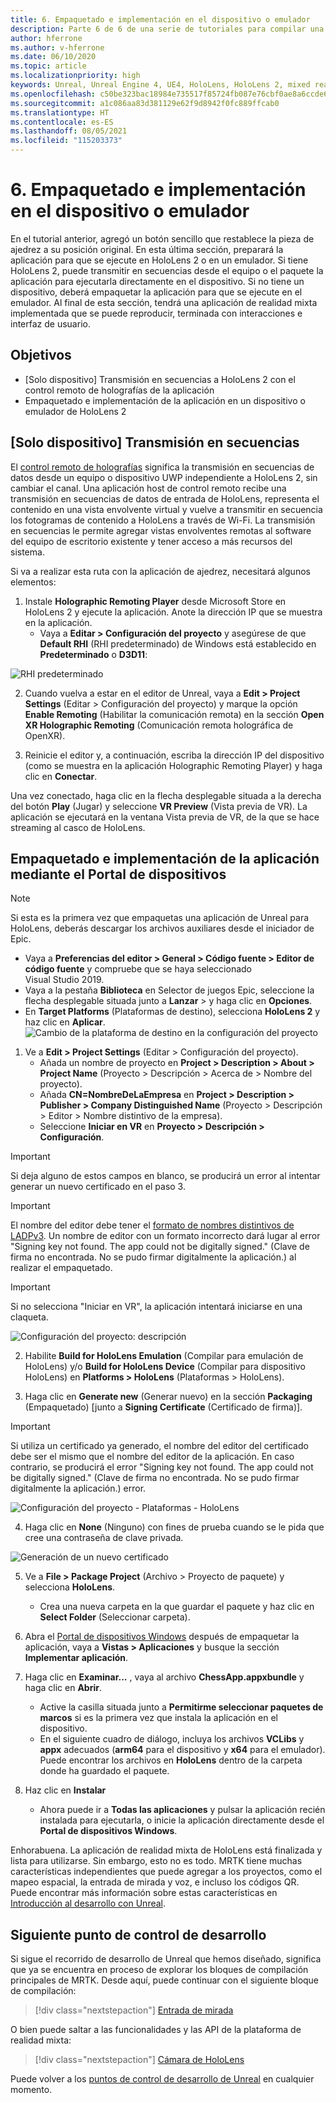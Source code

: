 ```yaml
---
title: 6. Empaquetado e implementación en el dispositivo o emulador
description: Parte 6 de 6 de una serie de tutoriales para compilar una aplicación de ajedrez con Unreal Engine 4 y el complemento UX Tools de Mixed Reality Toolkit
author: hferrone
ms.author: v-hferrone
ms.date: 06/10/2020
ms.topic: article
ms.localizationpriority: high
keywords: Unreal, Unreal Engine 4, UE4, HoloLens, HoloLens 2, mixed reality, tutorial, getting started, mrtk, uxt, UX Tools, documentation, mixed reality headset, windows mixed reality headset, virtual reality headset
ms.openlocfilehash: c50be323bac18984e735517f85724fb087e76cbf0ae8a6ccde6b44c460ef0b8e
ms.sourcegitcommit: a1c086aa83d381129e62f9d8942f0fc889ffcab0
ms.translationtype: HT
ms.contentlocale: es-ES
ms.lasthandoff: 08/05/2021
ms.locfileid: "115203373"
---
```

# <a name="6-packaging--deploying-to-device-or-emulator"></a>6. Empaquetado e implementación en el dispositivo o emulador

En el tutorial anterior, agregó un botón sencillo que restablece la pieza de ajedrez a su posición original. En esta última sección, preparará la aplicación para que se ejecute en HoloLens 2 o en un emulador. Si tiene HoloLens 2, puede transmitir en secuencias desde el equipo o el paquete la aplicación para ejecutarla directamente en el dispositivo. Si no tiene un dispositivo, deberá empaquetar la aplicación para que se ejecute en el emulador. Al final de esta sección, tendrá una aplicación de realidad mixta implementada que se puede reproducir, terminada con interacciones e interfaz de usuario.

## <a name="objectives"></a>Objetivos

* [Solo dispositivo] Transmisión en secuencias a HoloLens 2 con el control remoto de holografías de la aplicación
* Empaquetado e implementación de la aplicación en un dispositivo o emulador de HoloLens 2

## <a name="device-only-streaming"></a>[Solo dispositivo] Transmisión en secuencias

El [control remoto de holografías](/windows/mixed-reality/add-holographic-remoting) significa la transmisión en secuencias de datos desde un equipo o dispositivo UWP independiente a HoloLens 2, sin cambiar el canal. Una aplicación host de control remoto recibe una transmisión en secuencias de datos de entrada de HoloLens, representa el contenido en una vista envolvente virtual y vuelve a transmitir en secuencia los fotogramas de contenido a HoloLens a través de Wi-Fi. La transmisión en secuencias le permite agregar vistas envolventes remotas al software del equipo de escritorio existente y tener acceso a más recursos del sistema.

Si va a realizar esta ruta con la aplicación de ajedrez, necesitará algunos elementos:

1.  Instale **Holographic Remoting Player** desde Microsoft Store en HoloLens 2 y ejecute la aplicación. Anote la dirección IP que se muestra en la aplicación.
    * Vaya a **Editar > Configuración del proyecto** y asegúrese de que **Default RHI** (RHI predeterminado) de Windows está establecido en **Predeterminado** o **D3D11**:

![RHI predeterminado](../images/unreal/performance-recommendations-img-09.png)

2.  Cuando vuelva a estar en el editor de Unreal, vaya a **Edit > Project Settings** (Editar > Configuración del proyecto) y marque la opción **Enable Remoting** (Habilitar la comunicación remota) en la sección **Open XR Holographic Remoting** (Comunicación remota holográfica de OpenXR).

3.  Reinicie el editor y, a continuación, escriba la dirección IP del dispositivo (como se muestra en la aplicación Holographic Remoting Player) y haga clic en **Conectar**.

Una vez conectado, haga clic en la flecha desplegable situada a la derecha del botón **Play** (Jugar) y seleccione **VR Preview** (Vista previa de VR). La aplicación se ejecutará en la ventana Vista previa de VR, de la que se hace streaming al casco de HoloLens.

## <a name="packaging-and-deploying-the-app-via-device-portal"></a>Empaquetado e implementación de la aplicación mediante el Portal de dispositivos

>[!NOTE]
>Si esta es la primera vez que empaquetas una aplicación de Unreal para HoloLens, deberás descargar los archivos auxiliares desde el iniciador de Epic.
>- Vaya a **Preferencias del editor > General > Código fuente > Editor de código fuente** y compruebe que se haya seleccionado Visual Studio 2019.
>- Vaya a la pestaña **Biblioteca** en Selector de juegos Epic, seleccione la flecha desplegable situada junto a **Lanzar** > y haga clic en **Opciones**.
>- En **Target Platforms** (Plataformas de destino), selecciona **HoloLens 2** y haz clic en **Aplicar**.
>![Cambio de la plataforma de destino en la configuración del proyecto](images/unreal-uxt/6-installationoptions.PNG)

1.  Ve a **Edit > Project Settings** (Editar > Configuración del proyecto).
    * Añada un nombre de proyecto en **Project > Description > About > Project Name** (Proyecto > Descripción > Acerca de > Nombre del proyecto).
    * Añada **CN=NombreDeLaEmpresa** en **Project > Description > Publisher > Company Distinguished Name** (Proyecto > Descripción > Editor > Nombre distintivo de la empresa).
    * Seleccione **Iniciar en VR** en **Proyecto > Descripción > Configuración**.

> [!IMPORTANT]
> Si deja alguno de estos campos en blanco, se producirá un error al intentar generar un nuevo certificado en el paso 3.

> [!IMPORTANT]
> El nombre del editor debe tener el [formato de nombres distintivos de LADPv3](https://www.ietf.org/rfc/rfc2253.txt). Un nombre de editor con un formato incorrecto dará lugar al error "Signing key not found. The app could not be digitally signed." (Clave de firma no encontrada. No se pudo firmar digitalmente la aplicación.) al realizar el empaquetado.

> [!IMPORTANT]
> Si no selecciona "Iniciar en VR", la aplicación intentará iniciarse en una claqueta.

![Configuración del proyecto: descripción](images/unreal-uxt/6-cn-new.PNG)

2.  Habilite **Build for HoloLens Emulation** (Compilar para emulación de HoloLens) y/o **Build for HoloLens Device** (Compilar para dispositivo HoloLens) en **Platforms > HoloLens** (Plataformas > HoloLens).

3.  Haga clic en **Generate new** (Generar nuevo) en la sección **Packaging** (Empaquetado) [junto a **Signing Certificate** (Certificado de firma)].

> [!IMPORTANT]
> Si utiliza un certificado ya generado, el nombre del editor del certificado debe ser el mismo que el nombre del editor de la aplicación. En caso contrario, se producirá el error "Signing key not found. The app could not be digitally signed." (Clave de firma no encontrada. No se pudo firmar digitalmente la aplicación.) error.

![Configuración del proyecto - Plataformas - HoloLens](images/unreal-uxt/6-packaging.PNG)

4. Haga clic en **None** (Ninguno) con fines de prueba cuando se le pida que cree una contraseña de clave privada.

![Generación de un nuevo certificado](images/unreal-uxt/6-private-key-testing.png)

5. Ve a **File > Package Project** (Archivo > Proyecto de paquete) y selecciona **HoloLens**.
    * Crea una nueva carpeta en la que guardar el paquete y haz clic en **Select Folder** (Seleccionar carpeta).

6.  Abra el [Portal de dispositivos Windows](/windows/mixed-reality/using-the-windows-device-portal) después de empaquetar la aplicación, vaya a **Vistas > Aplicaciones** y busque la sección **Implementar aplicación**.

7.  Haga clic en **Examinar...** , vaya al archivo **ChessApp.appxbundle** y haga clic en **Abrir**.

    * Active la casilla situada junto a **Permitirme seleccionar paquetes de marcos** si es la primera vez que instala la aplicación en el dispositivo.
    * En el siguiente cuadro de diálogo, incluya los archivos **VCLibs** y **appx** adecuados (**arm64** para el dispositivo y **x64** para el emulador). Puede encontrar los archivos en **HoloLens** dentro de la carpeta donde ha guardado el paquete.

8.  Haz clic en **Instalar**
    * Ahora puede ir a **Todas las aplicaciones** y pulsar la aplicación recién instalada para ejecutarla, o inicie la aplicación directamente desde el **Portal de dispositivos Windows**. 

Enhorabuena. La aplicación de realidad mixta de HoloLens está finalizada y lista para utilizarse. Sin embargo, esto no es todo. MRTK tiene muchas características independientes que puede agregar a los proyectos, como el mapeo espacial, la entrada de mirada y voz, e incluso los códigos QR. Puede encontrar más información sobre estas características en [Introducción al desarrollo con Unreal](/windows/mixed-reality/unreal-development-overview).

## <a name="next-development-checkpoint"></a>Siguiente punto de control de desarrollo

Si sigue el recorrido de desarrollo de Unreal que hemos diseñado, significa que ya se encuentra en proceso de explorar los bloques de compilación principales de MRTK. Desde aquí, puede continuar con el siguiente bloque de compilación:

> [!div class="nextstepaction"]
> [Entrada de mirada](../unreal-gaze-input.md)

O bien puede saltar a las funcionalidades y las API de la plataforma de realidad mixta:

> [!div class="nextstepaction"]
> [Cámara de HoloLens](../unreal-hololens-camera.md)

Puede volver a los [puntos de control de desarrollo de Unreal](../unreal-development-overview.md#2-core-building-blocks) en cualquier momento.